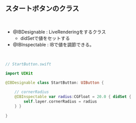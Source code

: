 ##  スタートボタンのクラス

<br>

* @IBDesignable : LiveRenderingをするクラス
  * didSetで値をセットする
* @IBInspectable : IBで値を調節できる。

<br>

```swift
// StartButton.swift

import UIKit

@IBDesignable class StartButton: UIButton {
    
    // cornerRadius
    @IBInspectable var radius:CGFloat = 20.0 { didSet {
        self.layer.cornerRadius = radius
    } }
    
}

```